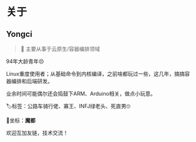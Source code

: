 # 关于

## Yongci

> 🚀 主要从事于云原生/容器编排领域


94年大龄青年😣

Linux重度使用者；从基础命令到内核编译，之前啥都玩过一些，这几年，搞搞容器编排和后端研发。

业余时间可能偶尔还会捣鼓下ARM、Arduino相关，做点小玩意。


🏷️标签：公路车骑行佬、寡王、INFJ绿老头、死直男🙄


📌坐标：**魔都**



欢迎互加友链，技术交流！

